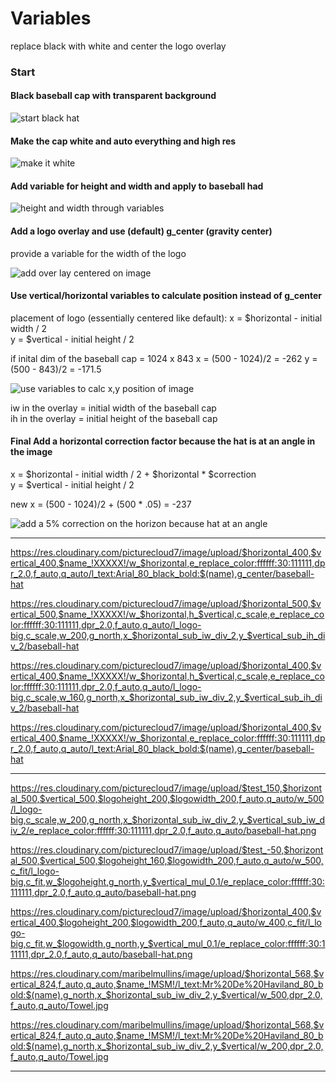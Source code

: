 # Variables

replace black with white
and center the logo overlay

### Start

#### Black baseball cap with transparent background
![start black hat](https://res.cloudinary.com/picturecloud7/image/upload//baseball-hat.png)

#### Make the cap white and auto everything and high res
![make it white](https://res.cloudinary.com/picturecloud7/image/upload/e_replace_color:ffffff:30:111111,dpr_2.0,f_auto,q_auto/baseball-hat)

#### Add variable for height and width and apply to baseball had
![height and width through variables](https://res.cloudinary.com/picturecloud7/image/upload/$horizontal_500,$vertical_500,h_$vertical,w_$horizontal,c_fit,e_replace_color:ffffff:30:111111,dpr_2.0,f_auto,q_auto/baseball-hat)

#### Add a logo overlay and use (default) g_center (gravity center) 
provide a variable for the width of the logo

![add over lay centered on image](https://res.cloudinary.com/picturecloud7/image/upload/$horizontal_500,$vertical_500,$logowidth_200,w_$horizontal,h_$vertical,c_fit,e_replace_color:ffffff:30:111111,dpr_2.0,f_auto,q_auto/l_logo-big,c_scale,w_$logowidth,g_center,f_auto,q_auto/baseball-hat)

#### Use vertical/horizontal variables to calculate position instead of g_center
placement of logo (essentially centered like default):
x = $horizontal - initial width / 2  
y = $vertical - initial height  / 2  

if inital dim of the baseball cap =  1024 x 843
x = (500 - 1024)/2 = -262
y = (500 - 843)/2 = -171.5

![use variables to calc x,y position of image](https://res.cloudinary.com/picturecloud7/image/upload/$horizontal_500,$vertical_500,$logowidth_200,w_$horizontal,h_$vertical,c_fit,e_replace_color:ffffff:30:111111,dpr_2.0,f_auto,q_auto/l_logo-big,c_scale,w_$logowidth,g_north,x_$horizontal_sub_iw_div_2,y_$vertical_sub_ih_div_2/baseball-hat)  

iw in the overlay = initial width of the baseball cap   
ih in the overlay = initial height of the baseball cap


#### Final Add a horizontal correction factor because the hat is at an angle in the image
x = $horizontal - initial width / 2 + $horizontal * $correction  
y = $vertical - initial height / 2  

new x = (500 - 1024)/2 + (500 * .05) = -237  

![add a 5% correction on the horizon because hat at an angle](https://res.cloudinary.com/picturecloud7/image/upload/$horizontal_500,$vertical_500,$logowidth_200,$correction_0.05,w_$horizontal,h_$vertical,c_fit,e_replace_color:ffffff:30:111111,dpr_2.0,f_auto,q_auto/l_logo-big,c_scale,w_$logowidth,g_north,x_$horizontal_sub_iw_div_2_add_$horizontal_mul_$correction,y_$vertical_sub_ih_div_2/baseball-hat)


--------------
https://res.cloudinary.com/picturecloud7/image/upload/$horizontal_400,$vertical_400,$name_!XXXXX!/w_$horizontal,e_replace_color:ffffff:30:111111,dpr_2.0,f_auto,q_auto/l_text:Arial_80_black_bold:$(name),g_center/baseball-hat

https://res.cloudinary.com/picturecloud7/image/upload/$horizontal_500,$vertical_500,$name_!XXXXX!/w_$horizontal,h_$vertical,c_scale,e_replace_color:ffffff:30:111111,dpr_2.0,f_auto,q_auto/l_logo-big,c_scale,w_200,g_north,x_$horizontal_sub_iw_div_2,y_$vertical_sub_ih_div_2/baseball-hat

https://res.cloudinary.com/picturecloud7/image/upload/$horizontal_400,$vertical_400,$name_!XXXXX!/w_$horizontal,h_$vertical,c_scale,e_replace_color:ffffff:30:111111,dpr_2.0,f_auto,q_auto/l_logo-big,c_scale,w_160,g_north,x_$horizontal_sub_iw_div_2,y_$vertical_sub_ih_div_2/baseball-hat

https://res.cloudinary.com/picturecloud7/image/upload/$horizontal_400,$vertical_400,$name_!XXXXX!/w_$horizontal,e_replace_color:ffffff:30:111111,dpr_2.0,f_auto,q_auto/l_text:Arial_80_black_bold:$(name),g_center/baseball-hat

-----

https://res.cloudinary.com/picturecloud7/image/upload/$test_150,$horizontal_500,$vertical_500,$logoheight_200,$logowidth_200,f_auto,q_auto/w_500/l_logo-big,c_scale,w_200,g_north,x_$horizontal_sub_iw_div_2,y_$vertical_sub_iw_div_2/e_replace_color:ffffff:30:111111,dpr_2.0,f_auto,q_auto/baseball-hat.png

https://res.cloudinary.com/picturecloud7/image/upload/$test_-50,$horizontal_500,$vertical_500,$logoheight_160,$logowidth_200,f_auto,q_auto/w_500,c_fit/l_logo-big,c_fit,w_$logoheight,g_north,y_$vertical_mul_0.1/e_replace_color:ffffff:30:111111,dpr_2.0,f_auto,q_auto/baseball-hat.png

https://res.cloudinary.com/picturecloud7/image/upload/$horizontal_400,$vertical_400,$logoheight_200,$logowidth_200,f_auto,q_auto/w_400,c_fit/l_logo-big,c_fit,w_$logowidth,g_north,y_$vertical_mul_0.1/e_replace_color:ffffff:30:111111,dpr_2.0,f_auto,q_auto/baseball-hat.png


https://res.cloudinary.com/maribelmullins/image/upload/$horizontal_568,$vertical_824,f_auto,q_auto,$name_!MSM!/l_text:Mr%20De%20Haviland_80_bold:$(name),g_north,x_$horizontal_sub_iw_div_2,y_$vertical/w_500,dpr_2.0,f_auto,q_auto/Towel.jpg

https://res.cloudinary.com/maribelmullins/image/upload/$horizontal_568,$vertical_824,f_auto,q_auto,$name_!MSM!/l_text:Mr%20De%20Haviland_80_bold:$(name),g_north,x_$horizontal_sub_iw_div_2,y_$vertical/w_200,dpr_2.0,f_auto,q_auto/Towel.jpg

-------------------

